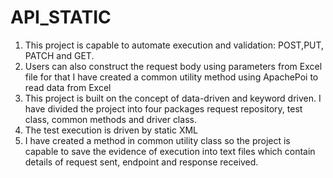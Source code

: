 # API_STATIC
1) This project is capable to automate execution and validation: POST,PUT, PATCH and GET.
2) Users can also construct the request body using parameters from Excel file for that I have created a common utility method using ApachePoi to read data from Excel
3) This project is built on the concept of data-driven and keyword driven.
      I have divided the project into four packages request repository, test class, common methods and driver class.
4) The test execution is driven by static  XML
5) I have created a method in common utility class so the project is capable to save the evidence of execution into text files which contain details of request sent, endpoint and response received.
